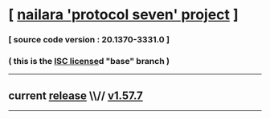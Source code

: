 
# [ [nailara 'protocol seven' project](http://src.nailara.net/) ]

### [ source code version : 20.1370-3331.0 ]

### ( this is the [ISC license](license)d "base" branch )
---
## current [release](https://github.com/anotherlink/nailara/releases) \\\\// [v1.57.7](https://github.com/anotherlink/nailara/releases/tag/v1.57.7)
---
